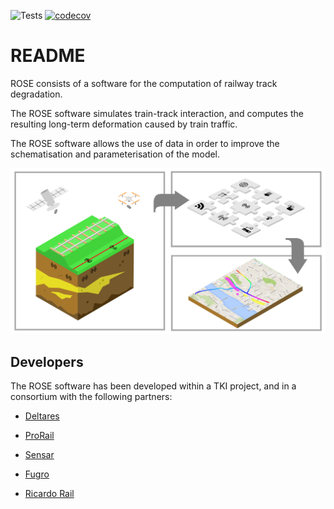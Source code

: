 ![Tests](https://github.com/PlatypusBytes/rose/actions/workflows/tests.yml/badge.svg)
[![codecov](https://codecov.io/gh/PlatypusBytes/rose/graph/badge.svg?token=CRWV3A3WLR)](https://codecov.io/gh/PlatypusBytes/rose)


# README #

ROSE consists of a software for the computation of railway track degradation.

The ROSE software simulates train-track interaction, and computes the resulting
long-term deformation caused by train traffic.

The ROSE software allows the use of data in order to improve the schematisation
and parameterisation of the model.

![./docs/static/scheme.png](./docs/static/scheme.png)

## Developers
The ROSE software has been developed within a TKI project, and in a consortium with the following partners:

* [Deltares](www.deltares.nl)

* [ProRail](www.prorail.nl)

* [Sensar](www.sensar.nl)

* [Fugro](www.fugro.com/nl)

* [Ricardo Rail](www.rail.ricardo.com)
